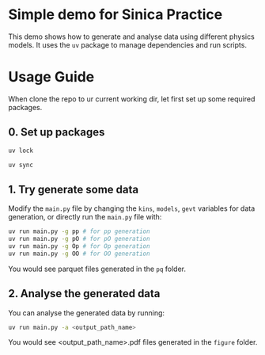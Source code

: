 # Simple demo for Sinica Practice
This demo shows how to generate and analyse data using different physics models.
It uses the `uv` package to manage dependencies and run scripts.
# Usage Guide
When clone the repo to ur current working dir, let first set up some required packages.
## 0. Set up packages

```bash
uv lock
```
```bash
uv sync
```
## 1. Try generate some data
Modify the `main.py` file by changing the `kins`, `models`, `gevt` variables for data generation, or directly run the `main.py` file with:

```bash
uv run main.py -g pp # for pp generation
uv run main.py -g pO # for pO generation
uv run main.py -g Op # for Op generation
uv run main.py -g OO # for OO generation
```
You would see parquet files generated in the `pq` folder.

## 2. Analyse the generated data
You can analyse the generated data by running:
```bash
uv run main.py -a <output_path_name>
```

You would see <output_path_name>.pdf files generated in the `figure` folder.


